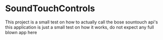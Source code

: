 # SoundTouchControls

This project is a small test on how to actually call the bose sountouch api's
this application is just a small test on how it works, do not expect any full blown app here
